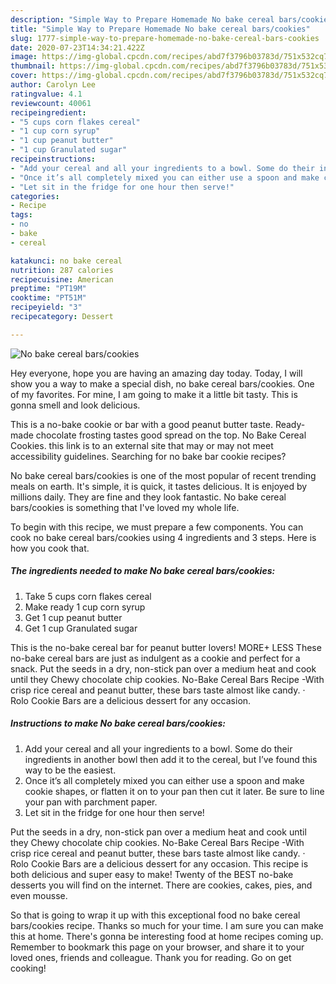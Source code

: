 ```yaml
---
description: "Simple Way to Prepare Homemade No bake cereal bars/cookies"
title: "Simple Way to Prepare Homemade No bake cereal bars/cookies"
slug: 1777-simple-way-to-prepare-homemade-no-bake-cereal-bars-cookies
date: 2020-07-23T14:34:21.422Z
image: https://img-global.cpcdn.com/recipes/abd7f3796b03783d/751x532cq70/no-bake-cereal-barscookies-recipe-main-photo.jpg
thumbnail: https://img-global.cpcdn.com/recipes/abd7f3796b03783d/751x532cq70/no-bake-cereal-barscookies-recipe-main-photo.jpg
cover: https://img-global.cpcdn.com/recipes/abd7f3796b03783d/751x532cq70/no-bake-cereal-barscookies-recipe-main-photo.jpg
author: Carolyn Lee
ratingvalue: 4.1
reviewcount: 40061
recipeingredient:
- "5 cups corn flakes cereal"
- "1 cup corn syrup"
- "1 cup peanut butter"
- "1 cup Granulated sugar"
recipeinstructions:
- "Add your cereal and all your ingredients to a bowl. Some do their ingredients in another bowl then add it to the cereal, but I’ve found this way to be the easiest."
- "Once it’s all completely mixed you can either use a spoon and make cookie shapes, or flatten it on to your pan then cut it later. Be sure to line your pan with parchment paper."
- "Let sit in the fridge for one hour then serve!"
categories:
- Recipe
tags:
- no
- bake
- cereal

katakunci: no bake cereal 
nutrition: 287 calories
recipecuisine: American
preptime: "PT19M"
cooktime: "PT51M"
recipeyield: "3"
recipecategory: Dessert

---
```



![No bake cereal bars/cookies](https://img-global.cpcdn.com/recipes/abd7f3796b03783d/751x532cq70/no-bake-cereal-barscookies-recipe-main-photo.jpg)

Hey everyone, hope you are having an amazing day today. Today, I will show you a way to make a special dish, no bake cereal bars/cookies. One of my favorites. For mine, I am going to make it a little bit tasty. This is gonna smell and look delicious.

This is a no-bake cookie or bar with a good peanut butter taste. Ready-made chocolate frosting tastes good spread on the top. No Bake Cereal Cookies. this link is to an external site that may or may not meet accessibility guidelines. Searching for no bake bar cookie recipes?

No bake cereal bars/cookies is one of the most popular of recent trending meals on earth. It's simple, it is quick, it tastes delicious. It is enjoyed by millions daily. They are fine and they look fantastic. No bake cereal bars/cookies is something that I've loved my whole life.


To begin with this recipe, we must prepare a few components. You can cook no bake cereal bars/cookies using 4 ingredients and 3 steps. Here is how you cook that.

<!--inarticleads1-->

##### The ingredients needed to make No bake cereal bars/cookies:

1. Take 5 cups corn flakes cereal
1. Make ready 1 cup corn syrup
1. Get 1 cup peanut butter
1. Get 1 cup Granulated sugar


This is the no-bake cereal bar for peanut butter lovers! MORE+ LESS These no-bake cereal bars are just as indulgent as a cookie and perfect for a snack. Put the seeds in a dry, non-stick pan over a medium heat and cook until they Chewy chocolate chip cookies. No-Bake Cereal Bars Recipe -With crisp rice cereal and peanut butter, these bars taste almost like candy. · Rolo Cookie Bars are a delicious dessert for any occasion. 

<!--inarticleads2-->

##### Instructions to make No bake cereal bars/cookies:

1. Add your cereal and all your ingredients to a bowl. Some do their ingredients in another bowl then add it to the cereal, but I’ve found this way to be the easiest.
1. Once it’s all completely mixed you can either use a spoon and make cookie shapes, or flatten it on to your pan then cut it later. Be sure to line your pan with parchment paper.
1. Let sit in the fridge for one hour then serve!


Put the seeds in a dry, non-stick pan over a medium heat and cook until they Chewy chocolate chip cookies. No-Bake Cereal Bars Recipe -With crisp rice cereal and peanut butter, these bars taste almost like candy. · Rolo Cookie Bars are a delicious dessert for any occasion. This recipe is both delicious and super easy to make! Twenty of the BEST no-bake desserts you will find on the internet. There are cookies, cakes, pies, and even mousse. 

So that is going to wrap it up with this exceptional food no bake cereal bars/cookies recipe. Thanks so much for your time. I am sure you can make this at home. There's gonna be interesting food at home recipes coming up. Remember to bookmark this page on your browser, and share it to your loved ones, friends and colleague. Thank you for reading. Go on get cooking!
